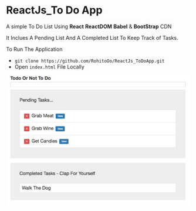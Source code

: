 # ReactJs_To Do App

A simple To Do List Using **React** **ReactDOM** **Babel** & **BootStrap** CDN 

It Inclues A Pending List And A Completed List To Keep Track of Tasks. 

To Run The Application 

* `git clone https://github.com/RohitoOo/ReactJs_ToDoApp.git`
* Open `index.html` File Locally 

![Image](screen_shot.png)
